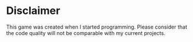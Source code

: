 # Disclaimer

This game was created when I started programming. Please consider that the code quality will not be comparable with my current projects.
